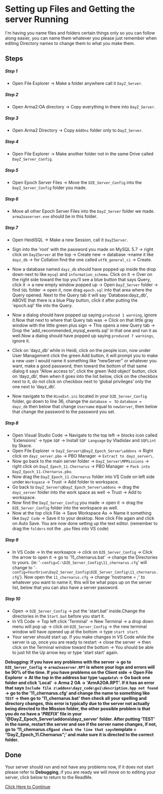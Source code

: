 # Setting up Files and Getting the server Running
I'm having you name files and folders certain things only so you can follow along easier, you can name them whatever you please just remember when editing Directory names to change them to what you make them.

## Steps
##### Step 1
* Open File Explorer -> Make a folder anywhere call it `DayZ_Server`.
##### Step 2
* Open Arma2:OA directory -> Copy everything in there into `DayZ_Server`.
##### Step 3
* Open Arma2 Directory -> Copy `AddOns` folder only to `DayZ_Server`.
##### Step 4
* Open File Explorer -> Make another folder not in the same Drive called `DayZ_Server_Config`.
##### Step 5
* Open Epoch Server Files -> Move the `DZE_Server_Config` into the `DayZ_Server_Config` folder you made.
##### Step 6
* Move all other Epoch Server Files into the `DayZ_Server` folder we made. `arma2oaserver.exe` should be in this folder.
##### Step 7
* Open HeidiSQL -> Make a new Session, call it `DayZServer`. 

* Sign into the 'root' with the password you made on MySQL 5.7 -> right click on `DayZServer` at the top -> Create new -> database ->name it like `dayz_db` -> for Collation find the one called `utf8_general_ci` -> Create. 

* Now a database named `dayz_db` should have popped up inside the drop down next to like `mysql` and `information_schema`. Click on it -> Over on the right side toward the top you'll see a blue button that says Query, click it -> a new empty window popped up -> Open `DayZ_Server`  folder -> find `SQL` folder -> open it, now drag `epoch.sql` into that area where the Query opened. Next to the Query tab it will say 'Database:dayz_db', ABOVE that there is a blue Play button, click it after putting the 'epoch.sql' file into the Query.

* Now a dialog should have popped up saying `produced 1 warning`, ignore it.Now that next to where that Query tab was -> Click on that little gray window with the little green plus sign -> This opens a new Query tab -> Drop the 'add_recommended_mysql_events.sql' in that one and run it as well.Now a dialog should have popped up saying `produced 7 warnings`, ignore it. 

* Click on ‘dayz_db’ while in Heidi, click on the people icon, now under User Management click the green Add button, it will prompt you to make a new user I would name it something like “newServer” or whatever you want, make a good password, then toward the bottom of that same dialog it says “Allow access to”, click the green ‘Add object’ button, click on ‘dayz_db’, then when it goes into the list below, click on the checkbox next to it, do not click on checkbox next to ‘global privileges’ only the one next to ‘dayz_db’. 

* Now navigate to the `HiveExt.ini` located in your `DZE_Server_Config` folder, go down to line 36, change the `database = ` to `database = dayz_db` then below that change `Username` equal to `newServer`, then below that change the password to the password you set.
##### Step 8
* Open Visual Studio Code -> Navigate to the top left -> blocks icon called 'Extensions' -> type `SQF` -> Install `SQF Language` by Vladislav and `SQFLint` by Skace.
* Open File Explorer -> `DayZ_Server\@DayZ_Epoch_Server\addons` -> Right click on `dayz_server.pbo` -> PBO Manager -> `Extract to dayz_server\`. 
* Now go back to the main server folder -> `DayZ_Server\MPMissions` ->  right click on `DayZ_Epoch_11.Chernarus` -> PBO Manager -> `Pack into DayZ_Epoch_11.Chernarus.pbo`. 
* Now drag the `DayZ_Epoch_11.Chernarus` folder into VS Code on left side under `Workspace` -> Trust -> Add folder to workspace. 
* Go back to `DayZ_Server\@DayZ_Epoch_Server\addons` -> drag the `dayz_server` folder into the work space as well -> Trust -> Add to workspace. 
* Now find the `DayZ_Server_Config` you made -> open it -> drag the `DZE_Server_Config` folder into the workspace as well. 
* Now at the top click File -> Save Workspace As -> Name it something like `DayZ Code` -> Save it to your desktop. Now click File again and click on Auto Save. You are now done setting up the text editor. (remember to drag the `folders` not the `.pbo` files into VS code)
##### Step 9
* In VS Code -> In the worksapce -> click on `DZE_Server_Config` -> Click the arrow to open it -> go to '11_chernarus.bat' -> change the Directories to yours. (ie: '`-config=C:\DZE_Server_Config\11_chernarus.cfg`' will change to '`-config=YourDrive\DayZ_Server_Config\DZE_Server_Config\11_chernarus.cfg`'). Now open the `11_chernarus.cfg` -> change 'hostname = ;' to whatever you want to name it, this will be what pops up on the server list, below that you can also have a server password.
##### Step 10
* Open -> `DZE_Server_Config` -> put the 'start.bat' inside.Change the directories in the `Start.bat` before you start it. 
* In VS Code -> Top left click 'Terminal' -> New Terminal -> a drop down menu will pop up -> click on `DZE_Server_Config` -> the new terminal window will have opened up at the bottom -> type `start start`. 
* Your server should start up. If you make changes in VS Code while the server is up, once you are ready to restart -> close the server -> then click on the Terminal window toward the bottom -> You should be able to just hit the Up arrow key or type 'start start' again.

**Debugging: If you have any problems with the server -> go to `DZE_Server_Config` -> `arma2oaserver.RPT` is where your logs and errors will be 90% of the time. If you have problems on the Client side -> Open File Explorer -> At the top in the address bar type `%appdata%` -> Go back one folder and click 'Local' -> Arma 2 OA -> 'ArmA2OA.RPT'.
If it has an error that  says `Include file z\addons\dayz_code\gui\description.hpp not found` -> go to the '11_chernarus.cfg' and change the name to something like `TEST` -> then go to '11_chernarus.bat' then check all your spelling and directory changes, this error is typically due to the server not actually being directed to the Mission folder, the other possible problem is that you do no have a '$PREFIX$' file in your '@DayZ_Epoch_Server\addons\dayz_server' folder. After putting ‘TEST’ in the name, restart the server and see if the server name changes, if not, go to ‘11_chernarus.cfg` and check the line that says `template = “DayZ_Epoch_11.Chernarus”;’ and make sure it is directed to the correct folder.**

## Done
Your server should run and not have any problems now, if it does not start please refer to **Debugging**, if you are ready we will move on to editing your server, click below to return to the ReadMe.

[Click Here to Continue](../main/README.md)
